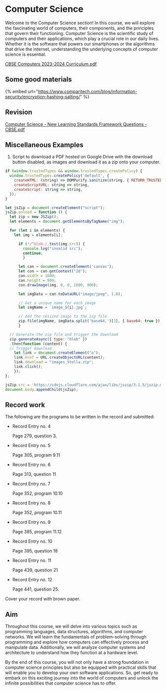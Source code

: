 # Computer Science

Welcome to the Computer Science section! In this course, we will explore the fascinating world of computers, their components, and the principles that govern their functioning. Computer Science is the scientific study of computers and their applications, which play a crucial role in our daily lives. Whether it is the software that powers our smartphones or the algorithms that drive the internet, understanding the underlying concepts of computer science is essential.

[CBSE Computers 2023-2024 Curriculum.pdf](https://res.craft.do/user/full/34ae8ebc-d508-7305-20e2-17e06364862c/doc/3491F8B8-527B-4029-A8C5-FBF1AF7CCE2D/bcebbf97-168c-fc90-e430-5eb46e6375df/r4Tax4XSBfrmyUy04QilNpjucTCLcTJZcVZ5YYPKIx0z/Files%20from%20iOS.pdf)

## Some good materials

{% embed url="https://www.comparitech.com/blog/information-security/encryption-hashing-salting/" %}

## Revision

[Computer Science - New Learning Standards Framework Questions - CBSE.pdf](https://res.craft.do/user/full/34ae8ebc-d508-7305-20e2-17e06364862c/doc/3491F8B8-527B-4029-A8C5-FBF1AF7CCE2D/6EF7ADBD-739B-44C0-907F-1CF79D29DDE7\_2/mNqr7WvAwlLEzdAvzQnWgpAoyqQC9BxZTxmv2LJKHxwz/Computer%20Science%20-%20New%20Learning%20Standards%20Framework%20Questions%20-%20CBSE.pdf)

## Miscellaneous Examples

1. Script to download a PDF hosted on Google Drive with the download button disabled, as images and download it as a zip onto your computer.

```javascript
if (window.trustedTypes && window.trustedTypes.createPolicy) {
  window.trustedTypes.createPolicy('default', {
    createHTML: (string) => DOMPurify.sanitize(string, { RETURN_TRUSTED_TYPE: true }),
    createScriptURL: string => string,
    createScript: string => string,
  });
}

let jsZip = document.createElement("script");
jsZip.onload = function () {
  let zip = new JSZip();
  let elements = document.getElementsByTagName("img");

  for (let i in elements) {
    let img = elements[i];

      if (!/^blob:/.test(img.src)) {
        console.log("invalid src");
        continue;
        }

      let can = document.createElement('canvas');
      let con = can.getContext("2d");
      can.width = 1600;
      can.height = 900;
      con.drawImage(img, 0, 0, 1600, 900);

      let imgData = can.toDataURL("image/jpeg", 1.0);

      // Get a unique name for each image
      let imgName = `image_${i}.jpg`;

      // Add the resized image to the zip file
      zip.file(imgName, imgData.split('base64,')[1], { base64: true });
      }

  // Generate the zip file and trigger the download
  zip.generateAsync({ type: "blob" })
  .then(function (content) {
  // Trigger download
    let link = document.createElement("a");
    link.href = URL.createObjectURL(content);
    link.download = "images_Stella.zip";
    link.click();
    });
};

jsZip.src = 'https://cdnjs.cloudflare.com/ajax/libs/jszip/3.1.5/jszip.min.js';
document.body.appendChild(jsZip);
```

## Record work

The following are the programs to be written in the record and submitted:

*   Record Entry no. 4

    Page 279, question 3.
*   Record Entry no. 5

    Page 305, program 9.11
*   Record Entry no. 6

    Page 313, question 11
*   Record Entry no. 7

    Page 352, program 10.10
*   Record Entry no. 8

    Page 352, program 10.11
*   Record Entry no. 9

    Page 385, program 11.12
*   Record Entry no. 10

    Page 395, question 18
*   Record Entry no. 11

    Page 439, question 21
*   Record Entry no. 12

    Page 441, question 25.

Cover your record with brown paper.

## Aim

Throughout this course, we will delve into various topics such as programming languages, data structures, algorithms, and computer networks. We will learn the fundamentals of problem-solving through programming and explore how computers can effectively process and manipulate data. Additionally, we will analyze computer systems and architecture to understand how they function at a hardware level.

By the end of this course, you will not only have a strong foundation in computer science principles but also be equipped with practical skills that will enable you to develop your own software applications. So, get ready to embark on this exciting journey into the world of computers and unlock the infinite possibilities that computer science has to offer.
